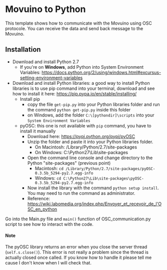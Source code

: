 # Movuino to Python

This template shows how to communicate with the Movuino using OSC protocole. You can receive the data and send back message to the Movuino.

## Installation
* Download and install Python 2.7
  * If you're on **Windows**, add Python into System Environment Variables: https://docs.python.org/2/using/windows.html#excursus-setting-environment-variables
* Download and install Python libraries: a good way to install Python libraries is to use pip command into your terminal, download and see how to install it here: https://pip.pypa.io/en/stable/installing/ 
  * Install pip
    * copy the file `get-pip.py` into your Python libraries folder and run the command `python get-pip.py` inside this folder
    * on Windows, add the folder `C:\[pythondir]\scripts` into your `System Environment Variables`
  * pyOSC: this one is not available with `pip` command, you have to install it manually
    * Download here: https://pypi.python.org/pypi/pyOSC
    * Unzip the folder and paste it into your Python libraries folder.
      * On Macintosh: /Library/Python/2.7/site-packages
      * On Windows: C:\Python27\Lib\site-packages
    * Open the command line console and change directory to the Python "site-packages" (previous point)
      * Macintosh: `cd /Library/Python/2.7/site-packages/pyOSC-0.3.5b_5294-py2.7.egg-info`
      * Windows: `cd C:\Python27\Lib\site-packages\pyOSC-0.3.5b_5294-py2.7.egg-info`
    * Now install the library with the command `python setup install`. You may need to run the command as administrator.
    * Reference: https://wiki.labomedia.org/index.php/Envoyer_et_recevoir_de_l'OSC_en_python
    
Go into the Main.py file and `main()` function of OSC_communication.py script to see how to interact with the code.  

#### Note
The pyOSC library returns an error when you close the server thread (`self.s.close()`). This error is not really a problem since the thread is actually closed once called. If you know how to handle it please tell me cause I don't know when I will check that.
